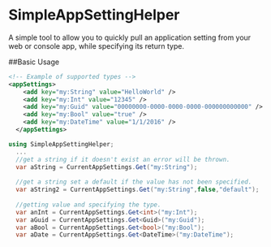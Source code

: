 # SimpleAppSettingHelper
A simple tool to allow you to quickly pull an application setting from your web or console app, while specifying its return type.

##Basic Usage
```xml
<!-- Example of supported types -->
<appSettings>
    <add key="my:String" value="HelloWorld" />
    <add key="my:Int" value="12345" />
    <add key="my:Guid" value="00000000-0000-0000-0000-000000000000" />
    <add key="my:Bool" value="true" />
    <add key="my:DateTime" value="1/1/2016" />
  </appSettings>
```

```csharp
using SimpleAppSettingHelper;
  ...
  //get a string if it doesn't exist an error will be thrown.
  var aString = CurrentAppSettings.Get("my:String");
  
  //get a string set a default if the value has not been specified.
  var aString2 = CurrentAppSettings.Get("my:String",false,"default");
  
  //getting value and specifying the type.
  var anInt = CurrentAppSettings.Get<int>("my:Int");
  var aGuid = CurrentAppSettings.Get<Guid>("my:Guid");
  var aBool = CurrentAppSettings.Get<bool>("my:Bool");
  var aDate = CurrentAppSettings.Get<DateTime>("my:DateTime");
```
